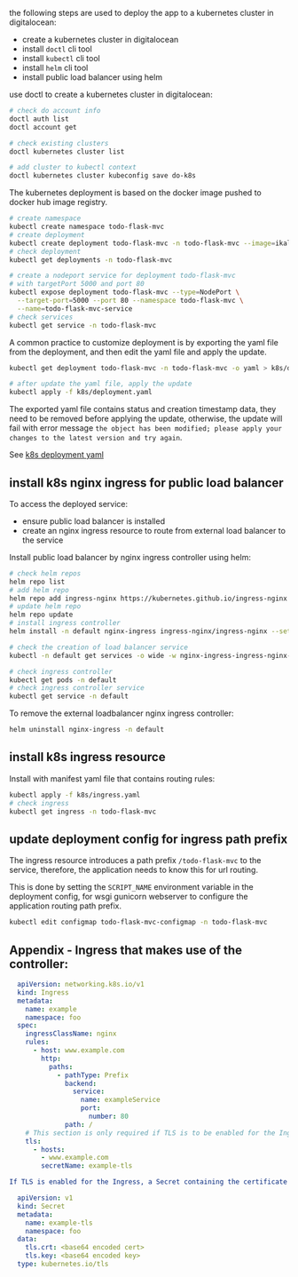 the following steps are used to deploy the app to a kubernetes cluster in digitalocean:

- create a kubernetes cluster in digitalocean
- install `doctl` cli tool
- install `kubectl` cli tool
- install `helm` cli tool
- install public load balancer using helm

use doctl to create a kubernetes cluster in digitalocean:

```sh
# check do account info
doctl auth list
doctl account get

# check existing clusters
doctl kubernetes cluster list

# add cluster to kubectl context
doctl kubernetes cluster kubeconfig save do-k8s
```

The kubernetes deployment is based on the docker image pushed to docker hub
image registry.

```sh
# create namespace
kubectl create namespace todo-flask-mvc
# create deployment
kubectl create deployment todo-flask-mvc -n todo-flask-mvc --image=ikalidocker/example-todo-flask-mvc
# check deployment
kubectl get deployments -n todo-flask-mvc

# create a nodeport service for deployment todo-flask-mvc
# with targetPort 5000 and port 80
kubectl expose deployment todo-flask-mvc --type=NodePort \
  --target-port=5000 --port 80 --namespace todo-flask-mvc \
  --name=todo-flask-mvc-service
# check services
kubectl get service -n todo-flask-mvc
```

A common practice to customize deployment is by exporting the yaml file
from the deployment, and then edit the yaml file and apply the update.

```sh
kubectl get deployment todo-flask-mvc -n todo-flask-mvc -o yaml > k8s/deployment.yaml

# after update the yaml file, apply the update
kubectl apply -f k8s/deployment.yaml
```

The exported yaml file contains status and creation timestamp data, they
need to be removed before applying the update, otherwise, the update will
fail with error message `the object has been modified; please apply your changes to the latest version and try again`.

See [k8s deployment yaml](./k8s/deployment.yaml)

## install k8s nginx ingress for public load balancer

To access the deployed service:

- ensure public load balancer is installed
- create an nginx ingress resource to route from external load balancer to the service

Install public load balancer by nginx ingress controller using helm:

```sh
# check helm repos
helm repo list
# add helm repo
helm repo add ingress-nginx https://kubernetes.github.io/ingress-nginx
# update helm repo
helm repo update
# install ingress controller
helm install -n default nginx-ingress ingress-nginx/ingress-nginx --set controller.publishService.enabled=true

# check the creation of load balancer service
kubectl -n default get services -o wide -w nginx-ingress-ingress-nginx-controller

# check ingress controller
kubectl get pods -n default
# check ingress controller service
kubectl get service -n default
```

To remove the external loadbalancer nginx ingress controller:

```sh
helm uninstall nginx-ingress -n default
```

## install k8s ingress resource

Install with manifest yaml file that contains routing rules:

```sh
kubectl apply -f k8s/ingress.yaml
# check ingress
kubectl get ingress -n todo-flask-mvc
```

## update deployment config for ingress path prefix

The ingress resource introduces a path prefix `/todo-flask-mvc` to the service, therefore, the application needs to know this for url routing.

This is done by setting the `SCRIPT_NAME` environment variable in the deployment config, for wsgi gunicorn webserver to configure the application routing path prefix.

```sh
kubectl edit configmap todo-flask-mvc-configmap -n todo-flask-mvc

```

## Appendix - Ingress that makes use of the controller:

```yaml
  apiVersion: networking.k8s.io/v1
  kind: Ingress
  metadata:
    name: example
    namespace: foo
  spec:
    ingressClassName: nginx
    rules:
      - host: www.example.com
        http:
          paths:
            - pathType: Prefix
              backend:
                service:
                  name: exampleService
                  port:
                    number: 80
              path: /
    # This section is only required if TLS is to be enabled for the Ingress
    tls:
      - hosts:
        - www.example.com
        secretName: example-tls

If TLS is enabled for the Ingress, a Secret containing the certificate and key must also be provided:

  apiVersion: v1
  kind: Secret
  metadata:
    name: example-tls
    namespace: foo
  data:
    tls.crt: <base64 encoded cert>
    tls.key: <base64 encoded key>
  type: kubernetes.io/tls
```
